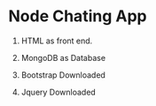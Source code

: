 # Node Chating App

1. HTML as front end.
2. MongoDB as Database


1. Bootstrap Downloaded
2. Jquery Downloaded